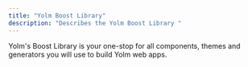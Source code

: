 ```yaml
---
title: "Yolm Boost Library"
description: "Describes the Yolm Boost Library "
---
```


Yolm's Boost Library is your one-stop for all components, themes and generators you will use to build Yolm web apps.
